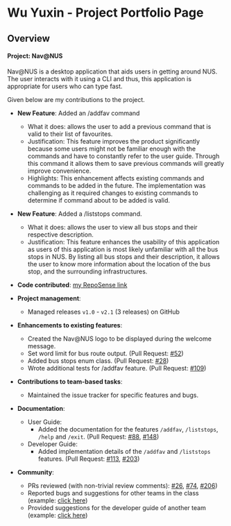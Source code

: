# Wu Yuxin - Project Portfolio Page

## Overview
#### Project: Nav@NUS
Nav@NUS is a desktop application that aids users in getting around NUS. The user interacts with it using a CLI and thus,
this application is appropriate for users who can type fast.

Given below are my contributions to the project.

* **New Feature**: Added an /addfav command
  * What it does: allows the user to add a previous command that is valid to their list of favourites.
  * Justification: This feature improves the product significantly because some users might not be familiar enough with
   the commands and have to constantly refer to the user guide.
   Through this command it allows them to save previous commands will greatly improve convenience.
  * Highlights: This enhancement affects existing commands and commands to be added in the future.
  The implementation was challenging as it required changes to existing commands to determine if command about to be added is valid. 
  
* **New Feature**: Added a /liststops command.
  * What it does: allows the user to view all bus stops and their respective description.
  * Justification: This feature enhances the usability of this application as users of this application is most likely unfamiliar with all the bus stops in NUS.
  By listing all bus stops and their description, it allows the user to know more information about the location of the bus stop, and the surrounding infrastructures.
 
* **Code contributed**: [my RepoSense link](https://nus-cs2113-ay2021s1.github.io/tp-dashboard/#breakdown=true&search=Lezn0&sort=groupTitle&sortWithin=title&since=2020-09-27&timeframe=commit&mergegroup=&groupSelect=groupByRepos&checkedFileTypes=docs~functional-code~test-code~other)

* **Project management**:
  * Managed releases `v1.0` - `v2.1` (3 releases) on GitHub

* **Enhancements to existing features**:
  * Created the Nav@NUS logo to be displayed during the welcome message.
  * Set word limit for bus route output. (Pull Request: [\#52](https://github.com/AY2021S1-CS2113T-F14-3/tp/pull/52))
  * Added bus stops enum class. (Pull Request: [\#28](https://github.com/AY2021S1-CS2113T-F14-3/tp/pull/28))
  * Wrote additional tests for /addfav feature. (Pull Request: [\#109](https://github.com/AY2021S1-CS2113T-F14-3/tp/pull/109))
  
* **Contributions to team-based tasks**:
  * Maintained the issue tracker for specific features and bugs.

* **Documentation**:
  * User Guide:
    * Added the documentation for the features `/addfav`, `/liststops`, `/help` and `/exit`. (Pull Request: [\#88](https://github.com/AY2021S1-CS2113T-F14-3/tp/pull/88),
    [\#148](https://github.com/AY2021S1-CS2113T-F14-3/tp/pull/148))
  * Developer Guide:
    * Added implementation details of the `/addfav` and `/liststops` features. (Pull Request: [\#113](https://github.com/AY2021S1-CS2113T-F14-3/tp/pull/113),
    [\#203](https://github.com/AY2021S1-CS2113T-F14-3/tp/pull/203))
    
* **Community**:
  * PRs reviewed (with non-trivial review comments): [\#26](https://github.com/AY2021S1-CS2113T-F14-3/tp/pull/26), [\#74](https://github.com/AY2021S1-CS2113T-F14-3/tp/pull/74), [\#206](https://github.com/AY2021S1-CS2113T-F14-3/tp/pull/206))
  * Reported bugs and suggestions for other teams in the class (example: [click here](https://github.com/Lezn0/ped/issues))
  * Provided suggestions for the developer guide of another team (example: [click here](https://github.com/nus-cs2113-AY2021S1/tp/pull/36#discussion_r514890722))